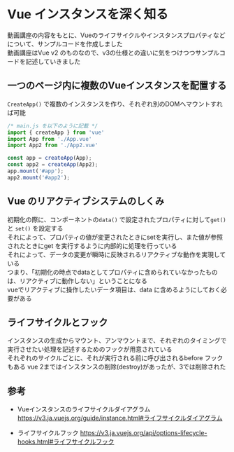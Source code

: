 # Vue インスタンスを深く知る
動画講座の内容をもとに、Vueのライフサイクルやインスタンスプロパティなどについて、サンプルコードを作成しました  
動画講座はVue v2 のものなので、v3の仕様との違いに気をつけつつサンプルコードを記述していきました

## 一つのページ内に複数のVueインスタンスを配置する
`CreateApp()` で複数のインスタンスを作り、それぞれ別のDOMへマウントすれば可能  
~~~JavaScript
/* main.js を以下のように記載 */
import { createApp } from 'vue'
import App from './App.vue'
import App2 from './App2.vue'

const app = createApp(App);
const app2 = createApp(App2);
app.mount('#app');
app2.mount('#app2');
~~~

## Vue のリアクティブシステムのしくみ
初期化の際に、コンポーネントの`data()` で設定されたプロパティに対して`get()` と `set()` を設定する  
それによって、プロパティの値が変更されたときにsetを実行し、また値が参照されたときにget を実行するように内部的に処理を行っている  
それによって、データの変更が瞬時に反映されるリアクティブな動作を実現している  
つまり、「初期化の時点でdataとしてプロパティに含められていなかったものは、リアクティブに動作しない」ということになる  
vueでリアクティブに操作したいデータ項目は、data に含めるようにしておく必要がある

## ライフサイクルとフック
インスタンスの生成からマウント、アンマウントまで、それぞれのタイミングで実行させたい処理を記述するためのフックが用意されている  
それぞれのサイクルごとに、それが実行される前に呼び出されるbefore フックもある
vue 2まではインスタンスの削除(destroy)があったが、3では削除された  

## 参考
- Vueインスタンスのライフサイクルダイアグラム  
  https://v3.ja.vuejs.org/guide/instance.html#ライフサイクルダイアグラム

- ライフサイクルフック
  https://v3.ja.vuejs.org/api/options-lifecycle-hooks.html#ライフサイクルフック
